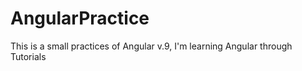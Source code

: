 # AngularPractice

This is a small practices of Angular v.9, I'm learning Angular through Tutorials 
